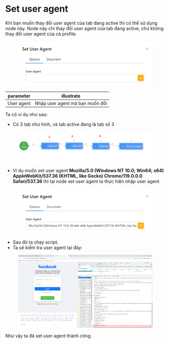 # Set user agent

Khi bạn muốn thay đổi user agent của tab đang active thì có thể sử dụng node này. Node này chỉ thay đổi user agent của tab đang active, chứ không thay đổi user agent của cả profile.

<figure><img src="../../.gitbook/assets/image (1) (1) (1) (1) (1) (1) (1) (1) (1) (1).png" alt=""><figcaption></figcaption></figure>

| parameter  | illustrate                      |
| ---------- | ------------------------------- |
| User agent | Nhập user agent mà bạn muốn đổi |

Ta có ví dụ như sau:

* &#x20;Có 3 tab như hình, và tab active đang là tab số 3

<figure><img src="../../.gitbook/assets/Screenshot_1 (1).png" alt=""><figcaption></figcaption></figure>

* Ví dụ muốn set user agent **Mozilla/5.0 (Windows NT 10.0; Win64; x64) AppleWebKit/537.36 (KHTML, like Gecko) Chrome/119.0.0.0 Safari/537.36**  thì tại node set user agent ta thực hiện nhập user agent&#x20;

<figure><img src="../../.gitbook/assets/image (2) (1) (1) (1) (1).png" alt=""><figcaption></figcaption></figure>

* Sau đó ta chạy script.
* Ta sẽ kiểm tra user agent tại đây:

<figure><img src="../../.gitbook/assets/image (3).png" alt=""><figcaption></figcaption></figure>

Như vậy ta đã set user agent thành công.
